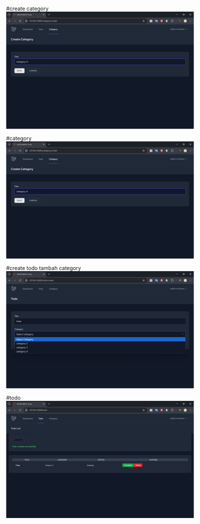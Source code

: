 #create category
![alt text](<Screenshoot/ucp1/create category.png>)

#category
![alt text](<Screenshoot/ucp1/create category.png>)

#create todo tambah category
![alt text](<Screenshoot/ucp1/create todo tambah category.png>)

#todo
![alt text](<Screenshoot/ucp1/todo .png>)